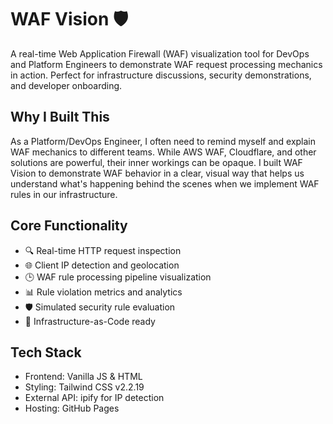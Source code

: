 # WAF Vision 🛡️

A real-time Web Application Firewall (WAF) visualization tool for DevOps and Platform Engineers to demonstrate WAF request processing mechanics in action. Perfect for infrastructure discussions, security demonstrations, and developer onboarding.

## Why I Built This

As a Platform/DevOps Engineer, I often need to remind myself and explain WAF mechanics to different teams. While AWS WAF, Cloudflare, and other solutions are powerful, their inner workings can be opaque. I built WAF Vision to demonstrate WAF behavior in a clear, visual way that helps us understand what's happening behind the scenes when we implement WAF rules in our infrastructure.

## Core Functionality

- 🔍 Real-time HTTP request inspection
- 🌐 Client IP detection and geolocation
- 🕒 WAF rule processing pipeline visualization
- 📊 Rule violation metrics and analytics
- 🛡️ Simulated security rule evaluation
- 🔄 Infrastructure-as-Code ready

## Tech Stack

- Frontend: Vanilla JS & HTML
- Styling: Tailwind CSS v2.2.19
- External API: ipify for IP detection
- Hosting: GitHub Pages
